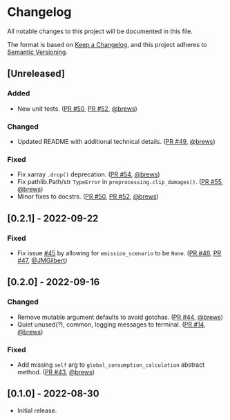 # Changelog
All notable changes to this project will be documented in this file.

The format is based on [Keep a Changelog](https://keepachangelog.com/en/1.0.0/),
and this project adheres to [Semantic Versioning](https://semver.org/spec/v2.0.0.html).

## [Unreleased]
### Added
- New unit tests. ([PR #50](https://github.com/ClimateImpactLab/dscim/pull/50), [PR #52](https://github.com/ClimateImpactLab/dscim/pull/52), [@brews](https://github.com/brews))
### Changed
- Updated README with additional technical details. ([PR #49](https://github.com/ClimateImpactLab/dscim/pull/49), [@brews](https://github.com/brews))
### Fixed
- Fix xarray `.drop()` deprecation. ([PR #54](https://github.com/ClimateImpactLab/dscim/pull/54), [@brews](https://github.com/brews))
- Fix pathlib.Path/str `TypeError` in `preprocessing.clip_damages()`. ([PR #55](https://github.com/ClimateImpactLab/dscim/pull/55), [@brews](https://github.com/brews))
- Minor fixes to docstrs. ([PR #50](https://github.com/ClimateImpactLab/dscim/pull/50), [PR #52](https://github.com/ClimateImpactLab/dscim/pull/52), [@brews](https://github.com/brews))


## [0.2.1] - 2022-09-22
### Fixed
- Fix issue [#45](https://github.com/ClimateImpactLab/dscim/issues/45) by allowing for `emission_scenario` to be `None`. ([PR #46](https://github.com/ClimateImpactLab/dscim/pull/46), [PR #47](https://github.com/ClimateImpactLab/dscim/pull/47), [@JMGilbert](https://github.com/JMGilbert))

## [0.2.0] - 2022-09-16
### Changed
- Remove mutable argument defaults to avoid gotchas. ([PR #44](https://github.com/ClimateImpactLab/dscim/pull/44), [@brews](https://github.com/brews))
- Quiet unused(?), common, logging messages to terminal. ([PR #14](https://github.com/ClimateImpactLab/dscim/pull/14), [@brews](https://github.com/brews))
### Fixed
- Add missing `self` arg to `global_consumption_calculation` abstract method. ([PR #43](https://github.com/ClimateImpactLab/dscim/pull/43), [@brews](https://github.com/brews))

## [0.1.0] - 2022-08-30
- Initial release.
